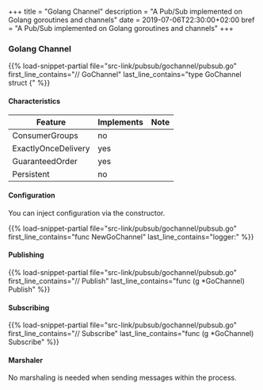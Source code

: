 +++
title = "Golang Channel"
description = "A Pub/Sub implemented on Golang goroutines and channels"
date = 2019-07-06T22:30:00+02:00
bref = "A Pub/Sub implemented on Golang goroutines and channels"
+++

### Golang Channel

{{% load-snippet-partial file="src-link/pubsub/gochannel/pubsub.go" first_line_contains="// GoChannel" last_line_contains="type GoChannel struct {" %}}

#### Characteristics

| Feature | Implements | Note |
| ------- | ---------- | ---- |
| ConsumerGroups | no | |
| ExactlyOnceDelivery | yes |  |
| GuaranteedOrder | yes |  |
| Persistent | no| |

#### Configuration

You can inject configuration via the constructor.

{{% load-snippet-partial file="src-link/pubsub/gochannel/pubsub.go" first_line_contains="func NewGoChannel" last_line_contains="logger:" %}}

#### Publishing

{{% load-snippet-partial file="src-link/pubsub/gochannel/pubsub.go" first_line_contains="// Publish" last_line_contains="func (g *GoChannel) Publish" %}}

#### Subscribing

{{% load-snippet-partial file="src-link/pubsub/gochannel/pubsub.go" first_line_contains="// Subscribe" last_line_contains="func (g *GoChannel) Subscribe" %}}

#### Marshaler

No marshaling is needed when sending messages within the process.

